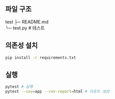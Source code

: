 ## 파일 구조
test
├─ README.md  
└─ test.py         # 테스트

## 의존성 설치
```bash
pip install -r requirements.txt
```

## 실행
```bash
pytest # 실행
pytest --cov=app --cov-report=html # 리포트 생성
```